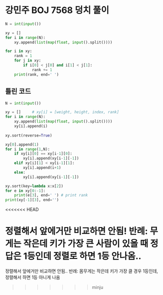 # 강민주 BOJ 7568 덩치 풀이

```python
N = int(input())

xy = []
for i in range(N):
    xy.append(list(map(float, input().split())))

for i in xy:
    rank = 1
    for j in xy:
        if i[0] < j[0] and i[1] < j[1]:
            rank += 1
    print(rank, end=' ')
```


## 틀린 코드
```python
N = int(input())

xy = []     # xy[i] = [weight, height, index, rank]
for i in range(N):
    xy.append(list(map(float, input().split())))
    xy[i].append(i)
    
xy.sort(reverse=True)

xy[0].append(1)
for i in range(1,N):
    if xy[i][0] == xy[i-1][0]:
        xy[i].append(xy[i-1][-1])
    elif xy[i][1] < xy[i-1][1]:
        xy[i].append(i+1)
    else:
        xy[i].append(xy[i-1][-1])

xy.sort(key=lambda x:x[2])
for e in xy[0:-1]:
    print(e[3], end=' ') # print rank
print(xy[-1][3], end='')
```
<<<<<<< HEAD

정렬해서 앞에거만 비교하면 안됨! 반례: 무게는 작은데 키가 가장 큰 사람이 있을 때 정답은 1등인데 정렬로 하면 1등 안나옴..
=======
정렬해서 앞에거만 비교하면 안됨.. 반례: 몸무게는 작은데 키가 가장 클 경우 1등인데, 정렬해서 하면 1등 아니게 나옴
>>>>>>> minju
